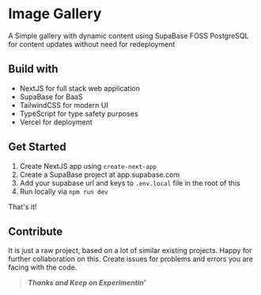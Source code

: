 # Image Gallery

A Simple gallery with dynamic content using SupaBase FOSS PostgreSQL for content updates without need for redeployment

## Build with

- NextJS
    for full stack web application
- SupaBase
    for BaaS
- TailwindCSS
    for modern UI
- TypeScript
    for type safety purposes
- Vercel 
    for deployment


## Get Started

1. Create NextJS app using `create-next-app` 
2. Create a SupaBase project at app.supabase.com
3. Add your supabase url and keys to `.env.local` file in the root of this
4. Run locally via `npm run dev`

That's it!

## Contribute

It is just a raw project, based on a lot of similar existing projects. Happy for further collaboration on this. Create issues for problems and errors you are facing with the code. 

> _**Thanks and Keep on Experimentin'**_
